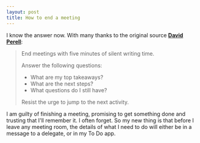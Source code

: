 ```yaml
---
layout: post
title: How to end a meeting
---
```


I know the answer now. With many thanks to the original source **[David Perell](https://twitter.com/david_perell/status/1280649978835132418)**:

>End meetings with five minutes of silent writing time.
>
>Answer the following questions:
>
> * What are my top takeaways?
> * What are the next steps?
> * What questions do I still have?
>
>Resist the urge to jump to the next activity.

I am guilty of finishing a meeting, promising to get something done and trusting that I'll remember it. I often forget. So my new thing is that before I leave any meeting room, the details of what I need to do will either be in a message to a delegate, or in my To Do app.
